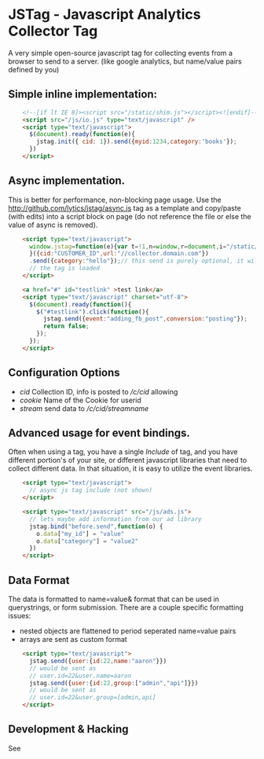 JSTag - Javascript Analytics Collector Tag
===============================================

A very simple open-source javascript tag for collecting events from a browser to send to a server.  (like google analytics, but name/value pairs defined by you) 


Simple inline implementation:
----------------------------------
```html
    <!--[if lt IE 8]><script src="/static/shim.js"></script><![endif]-->
    <script src="/js/io.js" type="text/javascript" />
    <script type="text/javascript">
      $(document).ready(function(e){
        jstag.init({ cid: 1}).send({myid:1234,category:'books'});
      })
    </script>
```

Async implementation.
-------------------------
This is better for performance, non-blocking page usage.   Use the http://github.com/lytics/jstag/async.js tag as a template and copy/paste (with edits) into a script block on page (do not reference the file or else the value of async is removed).  


```html
    <script type="text/javascript">
      window.jstag=function(e){var t=!1,n=window,r=document,i="/static/io",s=Array.prototype.slice,o=e.url||"";return n.jstag||{load:function(){var e,s=r.getElementsByTagName("script")[0];return t=!0,"JSON"in n&&Array.prototype.forEach||(i+="w"),r.getElementById(i)?this:(e=r.createElement("script"),e.id=i,e.src=o+i+".min.js",s.parentNode.insertBefore(e,s),this)},_q:[],_c:e,bind:function(e){this._q.push([e,s.call(arguments,1)])},ready:function(){this._q.push(["ready",s.call(arguments)])},send:function(){return t||this.load(),this._q.push(["ready","send",s.call(arguments)]),this},ts:(new Date).getTime()}
      }({cid:"CUSTOMER_ID",url:"//collector.domain.com"})
      .send({category:"hello"});// this send is purely optional, it will send as soon as 
      // the tag is loaded
    </script>

    <a href="#" id="testlink" >test link</a>
    <script type="text/javascript" charset="utf-8">
      $(document).ready(function(){
        $("#testlink").click(function(){
          jstag.send({event:"adding_fb_post",conversion:"posting"});
          return false;
        });
      });
    </script>
```

Configuration Options
-------------------------
* *cid* Collection ID, info is posted to */c/cid* allowing 
* *cookie* Name of the Cookie for userid
* *stream* send data to */c/cid/streamname* 


Advanced usage for event bindings. 
--------------------------------------
Often when using a tag, you have a single *Include* of tag, and you have different portion's of your site, or different javascript libraries that need to collect different data.  In that situation, it is easy to utilize the event libraries.  
```html
    <script type="text/javascript">
      // async js tag include (not shown)
    </script>

    <script type="text/javascript" src="/js/ads.js">
      // lets maybe add information from our ad library
      jstag.bind("before.send",function(o) {
        o.data["my_id"] = "value"
        o.data["category"] = "value2"
      })
    </script>
```

Data Format
-----------------
The data is formatted to name=value& format that can be used in querystrings, or form submission.   There are a couple specific formatting issues: 
*  nested objects are flattened to period seperated name=value pairs
*  arrays are sent as custom format

```html
    <script type="text/javascript">
      jstag.send({user:{id:22,name:"aaron"}})
      // would be sent as 
      // user.id=22&user.name=aaron
      jstag.send({user:{id:22,group:["admin","api"]}})
      // would be sent as 
      // user.id=22&user.group=[admin,api]
    </script>
```

Development & Hacking
---------------------------

See 